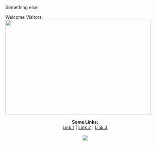 Something else

<p align="center">
    <div>Welcome Visitors</div>
  <img width="460" height="300" src="https://sbhack19-prod.s3.eu-central-1.amazonaws.com/public-resources/team-logo.gif">
</p>

<p align="center">
  <b>Some Links:</b><br>
  <a href="#">Link 1</a> |
  <a href="#">Link 2</a> |
  <a href="#">Link 3</a>
  <br><br>
  <img src="http://s.4cdn.org/image/title/105.gif">
</p>
